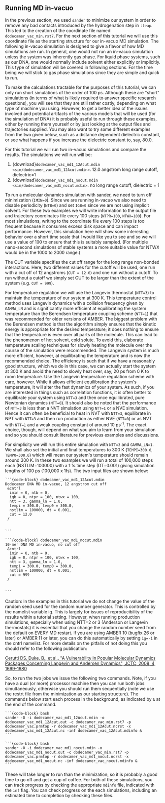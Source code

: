 ## Running MD in-vacuo

In the previous section, we used `sander` to minimize our system in order to remove any bad contacts introduced by the hydrogenation step in `tleap`.
This led to the creation of the coordinate file named `dodecamer_vac_min.rst7`. 
For the next section of this tutorial we will use this coordinate file as the starting structure for our in-vacuo MD simulation. 
The following in-vacuo simulation is designed to give a flavor of how MD simulations are run. 
In general, one would not run an in-vacuo simulation unless the system was inherently gas phase. 
For liquid phase systems, such as our DNA, one would normally include solvent either explicitly or implicitly. 
This type of simulation will be covered in following sections. 
For the time being we will stick to gas phase simulations since they are simple and quick to run.

To make the calculations tractable for the purposes of this tutorial, we can only run short simulations of the order of 100 ps. 
Although these are "short" simulations (in terms of what is likely required to answer specific research questions), you will see that they are still rather costly, depending on what type of machine you using. 
However, to get a better idea of the issues involved and potential artifacts of the various models that will be used (for the simulation of DNA) it is probably useful to run through these examples, either by running them yourself or by just looking at the output files and trajectories supplied. 
You may also want to try some different examples from the two given below, such as a distance dependent dielectric constant, or see what happens if you increase the dielectric constant to, say, 80.0.

For this tutorial we will run two in-vacuo simulations and compare the results. 
The simulations we will run will be:

1. {download}`dodecamer_vac_md1_12Acut.mdin <sim/dodecamer_vac_md1_12Acut.mdin>`. 12.0 angstrom long range cutoff, dielectric=1
2.  {download}`dodecamer_vac_md1_nocut.mdin <sim/dodecamer_vac_md1_nocut.mdin>`. no long range cutoff, dielectric = 1

To run a molecular dynamics simulation with sander, we need to turn off minimization (`IMIN=0`). 
Since we are running in-vacuo we also need to disable periodicity (`NTB=0`) and set `IGB=0` since we are not using implicit solvent. 
For these two examples we will write information to the output file and trajectory coordinates file every 100 steps (`NTPR=100`, `NTWX=100`). 
For most simulations, writing to the coordinate file every 100 steps is too frequent because it consumes excess disk space and can impact performance. 
However, this simulation here will show some interesting behavior over a short time scale that I would like you to see and so we will use a value of 100 to ensure that this is suitably sampled. 
(For multiple nano-second simulations of stable systems a more suitable value for NTWX would be in the 1000 to 2000 range.)

The CUT variable specifies the cut off range for the long range non-bonded interactions. Here, two different values for the cutoff will be used, one run with a cut off of 12 angstroms (`CUT = 12.0`) and one run without a cutoff. 
To run without a cutoff we simply set CUT to be larger than the extent of the system (e.g. `CUT = 999`).

For temperature regulation we will use the Langevin thermostat (`NTT=3`) to maintain the temperature of our system at 300 K. 
This temperature control method uses Langevin dynamics with a collision frequency given by `GAMMA_LN` and is significantly more efficient at equilibrating the system temperature than the Berendsen temperature coupling scheme (`NTT=1`) that was recommended for older versions of AMBER. The biggest problem with the Berendsen method is that the algorithm simply ensures that the kinetic energy is appropriate for the desired temperature; it does nothing to ensure that the temperature is even over all parts of the molecule. 
This can lead to the phenomenon of hot solvent, cold solute. 
To avoid this, elaborate temperature scaling techniques for slowly heating the molecule over the course of the simulation were recommended. 
The Langevin system is much more efficient, however, at equilibrating the temperature and is now the recommended choice. 
The efficiency is such that if we have a reasonably good structure, which we do in this case, we can actually start the system at 300 K and avoid the need to slowly heat over, say, 20 ps from 0 K to room temperature. 
Use the Langevin temperature regulation scheme with care, however. 
While it allows efficient equilibration the system's temperature, it will alter the fast dynamics of your system. 
As such, if you are interested in things such as correlation functions, it is often better to equilibrate your system using `NTT=3` and then once equilibrated, pure Newtonian dynamics (`NTT=0`). 
It should also be noted that the performance of `NTT=3` is less than a NVT simulation using `NTT=1` or a NVE simulation. Hence it can often be beneficial to heat in NVT with `NTT=3`, equilibrate in NPT with `NTT=3` and then run production as either NVE (`NTT=0`) or as NVT with `NTT=1` and a weak coupling constant of around 10 ps<sup>-1</sup>.
The exact choice, though, will depend on what you aim to learn from your simulation and so you should consult literature for previous examples and discussions.

For simplicity we will run this entire simulation with `NTT=3` and `GAMMA_LN=1`. 
We shall also set the initial and final temperatures to 300 K (`TEMPI=300.0`, `TEMP0=300.0`) which will mean our system's temperature should remain around 300 K. 
In these two examples we will run a total of 100,000 steps each (NSTLIM=100000) with a 1 fs time step (DT=0.001) giving simulation lengths of 100 ps (100,000 x 1fs). 
The two input files are shown below:

````{tab-set-code}
```{code-block} dodecamer_vac_md1_12Acut.mdin
Dodecamer DNA MD in-vacuo, 12 angstrom cut off
 &cntrl
  imin = 0, ntb = 0,
  igb = 0, ntpr = 100, ntwx = 100,
  ntt = 3, gamma_ln = 1.0,
  tempi = 300.0, temp0 = 300.0,
  nstlim = 100000, dt = 0.001,
  cut = 12.0
 /


```
````

````{tab-set-code}
```{code-block} dodecamer_vac_md1_nocut.mdin
10-mer DNA MD in-vacuo, no cut off
 &cntrl
  imin = 0, ntb = 0,
  igb = 0, ntpr = 100, ntwx = 100,
  ntt = 3, gamma_ln = 1.0,
  tempi = 300.0, temp0 = 300.0,
  nstlim = 100000, dt = 0.001,
  cut = 999
 /


```
````

Caution: In the examples in this tutorial we do not change the value of the random seed used for the random number generator.
This is controlled by the namelist variable ig. This is largely for issues of reproducibility of the results within a tutorial setting. 
However, when running production simulations, especially when using NTT=2 or 3 (Anderson or Langevin thermostats) it is essential that you change the random number seed from the default on EVERY MD restart. 
If you are using AMBER 10 (bugfix.26 or later) or AMBER 11 or later, you can do this automatically by setting `ig=-1` in the cntrl namelist.  For more details on the pitfalls of not doing this you should refer to the following publication:

[Cerutti DS, Duke, B., et al., "A Vulnerability in Popular Molecular Dynamics Packages Concerning Langevin and Andersen Dynamics", JCTC, 2008, 4, 1669-1680](http://dx.doi.org/10.1021/ct8002173)

So, to run the two jobs we issue the following two commands. 
Note, if you have a dual (or more) processor machine then you can run both jobs simultaneously, otherwise you should run them sequentially (note we use the restrt file from the minimization as our starting structure).
The commands below start each process in the background, as indicated by `&` at the end of the command.

````{tab-set-code}
```{code-block} bash
sander -O -i dodecamer_vac_md1_12Acut.mdin -o dodecamer_vac_md1_12Acut.out -c dodecamer_vac_min.rst7 -p dodecamer_vac.prmtop -r dodecamer_vac_md1_12Acut.ncrst -x dodecamer_vac_md1_12Acut.nc -inf dodecamer_vac_12Acut.mdinfo &
```
````

````{tab-set-code}
```{code-block} bash
sander -O -i dodecamer_vac_md1_nocut.mdin -o dodecamer_vac_md1_nocut.out -c dodecamer_vac_min.rst7 -p dodecamer_vac.prmtop -r dodecamer_vac_md1_nocut.ncrst -x dodecamer_vac_md1_nocut.nc -inf dodecamer_vac_nocut.mdinfo &
```
````

These will take longer to run than the minimization, so it is probably a good time to go off and get a cup of coffee.
For both of these simulations, you can track progress by checking the appropriate `mdinfo` file, indicated with the `inf` flag.
You can check progress on the each simulations, including an estimated time to completion by checking these files.